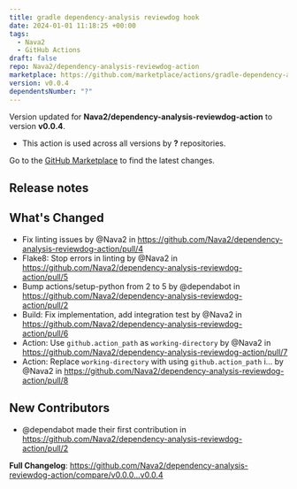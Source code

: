 ```yaml
---
title: gradle dependency-analysis reviewdog hook
date: 2024-01-01 11:18:25 +00:00
tags:
  - Nava2
  - GitHub Actions
draft: false
repo: Nava2/dependency-analysis-reviewdog-action
marketplace: https://github.com/marketplace/actions/gradle-dependency-analysis-reviewdog-hook
version: v0.0.4
dependentsNumber: "?"
---
```



Version updated for **Nava2/dependency-analysis-reviewdog-action** to version **v0.0.4**.
- This action is used across all versions by **?** repositories.

Go to the [GitHub Marketplace](https://github.com/marketplace/actions/gradle-dependency-analysis-reviewdog-hook) to find the latest changes.

## Release notes

## What's Changed
* Fix linting issues by @Nava2 in https://github.com/Nava2/dependency-analysis-reviewdog-action/pull/4
* Flake8: Stop errors in linting by @Nava2 in https://github.com/Nava2/dependency-analysis-reviewdog-action/pull/5
* Bump actions/setup-python from 2 to 5 by @dependabot in https://github.com/Nava2/dependency-analysis-reviewdog-action/pull/2
* Build: Fix implementation, add integration test by @Nava2 in https://github.com/Nava2/dependency-analysis-reviewdog-action/pull/6
* Action: Use `github.action_path` as `working-directory` by @Nava2 in https://github.com/Nava2/dependency-analysis-reviewdog-action/pull/7
* Action: Replace `working-directory` with using `github.action_path` i… by @Nava2 in https://github.com/Nava2/dependency-analysis-reviewdog-action/pull/8

## New Contributors
* @dependabot made their first contribution in https://github.com/Nava2/dependency-analysis-reviewdog-action/pull/2

**Full Changelog**: https://github.com/Nava2/dependency-analysis-reviewdog-action/compare/v0.0.0...v0.0.4
